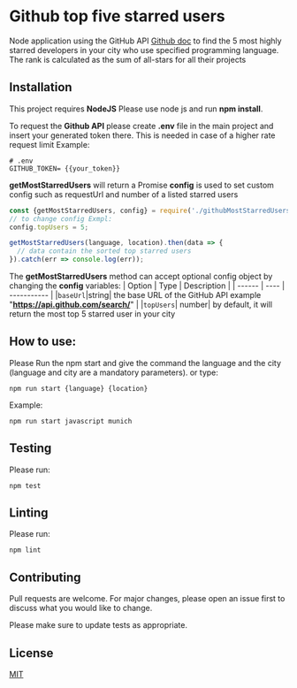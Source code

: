 # Github top five starred users

Node application using the GitHub API [Github doc](https://docs.github.com/en/github) to find the 5 most highly starred developers in your city who use specified programming language. The rank is calculated as the sum of all-stars for all their projects
## Installation
This project requires **NodeJS**
Please use node js and run **npm install**.

To request the **Github API** please create **.env** file in the main project and insert your generated token there.
This is needed in case of a higher rate request limit
Example:
```
# .env
GITHUB_TOKEN= {{your_token}}
```

**getMostStarredUsers** will return a Promise
**config** is used to set custom config such as requestUrl and number of a listed starred users

```javascript
const {getMostStarredUsers, config} = require('./githubMostStarredUsers');
// to change config Exmpl:
config.topUsers = 5;

getMostStarredUsers(language, location).then(data => {
  // data contain the sorted top starred users
}).catch(err => console.log(err));
```

The **getMostStarredUsers** method can accept optional config object by changing the **config** variables:
| Option | Type | Description |
| ------ | ---- | ----------- |
|`baseUrl`|string| the base URL of the GitHub API example   "**https://api.github.com/search/**" |
|`topUsers`| number| by default, it will return the most top 5 starred user in your city 

## How to use: 
Please Run the npm start and give the command the language and the city (language and city are a mandatory parameters).
or type:
```
npm run start {language} {location}
```
Example: 
```
npm run start javascript munich
```

## Testing
Please run:

```
npm test
```

## Linting
Please run:

```
npm lint
```

## Contributing
Pull requests are welcome. For major changes, please open an issue first to discuss what you would like to change.

Please make sure to update tests as appropriate.

## License

[MIT](https://github.com/Bilelkabtni/github-top-starred-user/blob/master/LICENSE)
